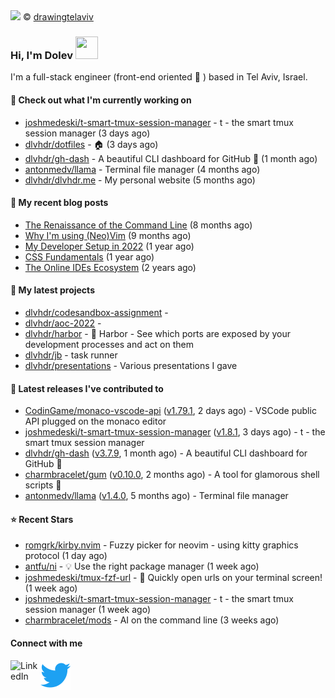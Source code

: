 <img src="https://user-images.githubusercontent.com/6196971/205364459-63d54329-d28a-403f-ac06-3baeb4685b46.jpg" />
© <a href="https://www.instagram.com/drawingtelaviv/">drawingtelaviv</a>

### Hi, I'm Dolev <img width="36px" height="36px" src="https://user-images.githubusercontent.com/1303154/88677602-1635ba80-d120-11ea-84d8-d263ba5fc3c0.gif" />

I'm a full-stack engineer (front-end oriented :rainbow: ) based in Tel Aviv, Israel.

#### 👷 Check out what I'm currently working on

- [joshmedeski/t-smart-tmux-session-manager](https://github.com/joshmedeski/t-smart-tmux-session-manager) - t - the smart tmux session manager (3 days ago)
- [dlvhdr/dotfiles](https://github.com/dlvhdr/dotfiles) - 🏠 (3 days ago)
- [dlvhdr/gh-dash](https://github.com/dlvhdr/gh-dash) - A beautiful CLI dashboard for GitHub 🚀  (1 month ago)
- [antonmedv/llama](https://github.com/antonmedv/llama) - Terminal file manager (4 months ago)
- [dlvhdr/dlvhdr.me](https://github.com/dlvhdr/dlvhdr.me) - My personal website (5 months ago)

#### 📜 My recent blog posts

- [The Renaissance of the Command Line](https://dlvhdr.me/posts/the-renaissance-of-the-command-line) (8 months ago)
- [Why I&#39;m using (Neo)Vim](https://dlvhdr.me/posts/why-im-using-vim) (9 months ago)
- [My Developer Setup in 2022](https://dlvhdr.me/posts/dev-setup) (1 year ago)
- [CSS Fundamentals](https://dlvhdr.me/posts/css-fundamentals) (1 year ago)
- [The Online IDEs Ecosystem](https://dlvhdr.me/posts/online-ides-ecosystem) (2 years ago)

#### 🌱 My latest projects

- [dlvhdr/codesandbox-assignment](https://github.com/dlvhdr/codesandbox-assignment) - 
- [dlvhdr/aoc-2022](https://github.com/dlvhdr/aoc-2022) - 
- [dlvhdr/harbor](https://github.com/dlvhdr/harbor) - 🚢 Harbor - See which ports are exposed by your development processes and act on them
- [dlvhdr/jb](https://github.com/dlvhdr/jb) - task runner
- [dlvhdr/presentations](https://github.com/dlvhdr/presentations) - Various presentations I gave

#### 🔭 Latest releases I've contributed to

- [CodinGame/monaco-vscode-api](https://github.com/CodinGame/monaco-vscode-api) ([v1.79.1](https://github.com/CodinGame/monaco-vscode-api/releases/tag/v1.79.1), 2 days ago) - VSCode public API plugged on the monaco editor
- [joshmedeski/t-smart-tmux-session-manager](https://github.com/joshmedeski/t-smart-tmux-session-manager) ([v1.8.1](https://github.com/joshmedeski/t-smart-tmux-session-manager/releases/tag/v1.8.1), 3 days ago) - t - the smart tmux session manager
- [dlvhdr/gh-dash](https://github.com/dlvhdr/gh-dash) ([v3.7.9](https://github.com/dlvhdr/gh-dash/releases/tag/v3.7.9), 1 month ago) - A beautiful CLI dashboard for GitHub 🚀 
- [charmbracelet/gum](https://github.com/charmbracelet/gum) ([v0.10.0](https://github.com/charmbracelet/gum/releases/tag/v0.10.0), 2 months ago) - A tool for glamorous shell scripts 🎀
- [antonmedv/llama](https://github.com/antonmedv/llama) ([v1.4.0](https://github.com/antonmedv/llama/releases/tag/v1.4.0), 5 months ago) - Terminal file manager

#### ⭐ Recent Stars

- [romgrk/kirby.nvim](https://github.com/romgrk/kirby.nvim) - Fuzzy picker for neovim - using kitty graphics protocol (1 day ago)
- [antfu/ni](https://github.com/antfu/ni) - 💡 Use the right package manager (1 week ago)
- [joshmedeski/tmux-fzf-url](https://github.com/joshmedeski/tmux-fzf-url) - 🚀 Quickly open urls on your terminal screen! (1 week ago)
- [joshmedeski/t-smart-tmux-session-manager](https://github.com/joshmedeski/t-smart-tmux-session-manager) - t - the smart tmux session manager (1 week ago)
- [charmbracelet/mods](https://github.com/charmbracelet/mods) - AI on the command line (3 weeks ago)

#### Connect with me

[<img align="left" alt="LinkedIn" width="48px" src="https://camo.githubusercontent.com/c8a9c5b414cd812ad6a97a46c29af67239ddaeae08c41724ff7d945fb4c047e5/68747470733a2f2f6564656e742e6769746875622e696f2f537570657254696e7949636f6e732f696d616765732f7376672f6c696e6b6564696e2e737667" />][linkedin]

[<img align="left" alt="Twitter" width="48px" src="icons/twitter.svg" />][twitter]

[linkedin]: https://www.linkedin.com/in/dolev-hadar/
[twitter]: https://twitter.com/elys1um

